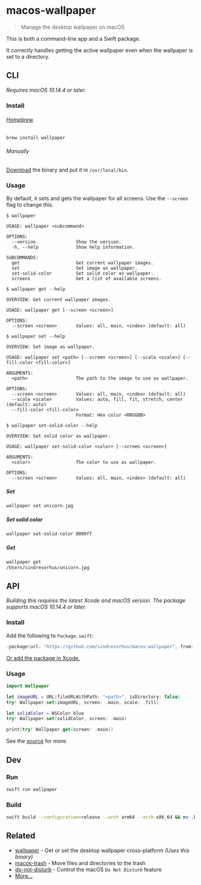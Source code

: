# macos-wallpaper

> Manage the desktop wallpaper on macOS

This is both a command-line app and a Swift package.

It correctly handles getting the active wallpaper even when the wallpaper is set to a directory.

## CLI

*Requires macOS 10.14.4 or later.*

### Install

###### [Homebrew](https://brew.sh)

```sh
brew install wallpaper
```

###### Manually

[Download](https://github.com/sindresorhus/macos-wallpaper/releases/latest) the binary and put it in `/usr/local/bin`.

### Usage

By default, it sets and gets the wallpaper for all screens. Use the `--screen` flag to change this.

```
$ wallpaper

USAGE: wallpaper <subcommand>

OPTIONS:
  --version               Show the version.
  -h, --help              Show help information.

SUBCOMMANDS:
  get                     Get current wallpaper images.
  set                     Set image as wallpaper.
  set-solid-color         Set solid color as wallpaper.
  screens                 Get a list of available screens.
```

```
$ wallpaper get --help

OVERVIEW: Get current wallpaper images.

USAGE: wallpaper get [--screen <screen>]

OPTIONS:
  --screen <screen>       Values: all, main, <index> (default: all)
```

```
$ wallpaper set --help

OVERVIEW: Set image as wallpaper.

USAGE: wallpaper set <path> [--screen <screen>] [--scale <scale>] [--fill-color <fill-color>]

ARGUMENTS:
  <path>                  The path to the image to use as wallpaper.

OPTIONS:
  --screen <screen>       Values: all, main, <index> (default: all)
  --scale <scale>         Values: auto, fill, fit, stretch, center (default: auto)
  --fill-color <fill-color>
                          Format: Hex color <RRGGBB>
```

```
$ wallpaper set-solid-color --help

OVERVIEW: Set solid color as wallpaper.

USAGE: wallpaper set-solid-color <color> [--screen <screen>]

ARGUMENTS:
  <color>                 The color to use as wallpaper.

OPTIONS:
  --screen <screen>       Values: all, main, <index> (default: all)
```

##### Set

```sh
wallpaper set unicorn.jpg
```

##### Set solid color

```sh
wallpaper set-solid-color 0000ff
```

##### Get

```sh
wallpaper get
/Users/sindresorhus/unicorn.jpg
```

## API

*Building this requires the latest Xcode and macOS version. The package supports macOS 10.14.4 or later.*

### Install

Add the following to `Package.swift`:

```swift
.package(url: "https://github.com/sindresorhus/macos-wallpaper", from: "2.3.1")
```

[Or add the package in Xcode.](https://developer.apple.com/documentation/xcode/adding_package_dependencies_to_your_app)

### Usage

```swift
import Wallpaper

let imageURL = URL(fileURLWithPath: "<path>", isDirectory: false)
try! Wallpaper.set(imageURL, screen: .main, scale: .fill)

let solidColor = NSColor.blue
try! Wallpaper.set(solidColor, screen: .main)

print(try! Wallpaper.get(screen: .main))
```

See the [source](Sources/wallpaper/Wallpaper.swift) for more.

## Dev

### Run

```sh
swift run wallpaper
```

### Build

```sh
swift build --configuration=release --arch arm64 --arch x86_64 && mv .build/apple/Products/Release/wallpaper .
```

## Related

- [wallpaper](https://github.com/sindresorhus/wallpaper) - Get or set the desktop wallpaper cross-platform *(Uses this binary)*
- [macos-trash](https://github.com/sindresorhus/macos-trash) - Move files and directories to the trash
- [do-not-disturb](https://github.com/sindresorhus/do-not-disturb) - Control the macOS `Do Not Disturb` feature
- [More…](https://github.com/search?q=user%3Asindresorhus+language%3Aswift)
